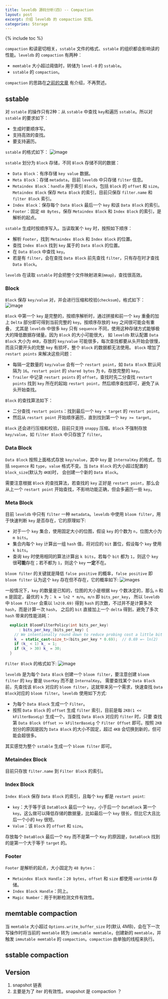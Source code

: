 ```yaml
---
title: leveldb 源码分析(四) -- Compaction
layout: post
excerpt: 介绍 leveldb 的 compaction 实现。
categories: Storage
---
```


{% include toc %}

`compaction` 和读密切相关，`sstable` 文件的格式、`sstable` 的组织都会影响读的性能。`leveldb` 的 `compaction` 有两种：
*  `memtable` 大小超过阈值时，转储为 `level-0` 的 `sstable`。
* `sstable` 的 `compaction`。

`compaction` 的思路在[之前的文章](https://youjiali1995.github.io/storage/leveldb-architecture/) 有介绍，不再赘述。

## sstable
对 `sstable` 的操作只有2种：从 `sstable` 中查找 `key`和遍历 `sstable`。所以对 `sstable` 的要求如下：
* 生成时要顺序写。
* 支持高效的查找。
* 要支持遍历。

`sstable` 的格式如下：
![image](/assets/images/leveldb/sstable.png)

`sstable` 划分为 `Block` 存储，不同 `Block` 存储不同的数据：
* `Data Block`：有序存储 `key value` 数据。
* `Meta Block`：存储 `metadata`，目前 `leveldb` 中只存储 `filter` 信息。
* `Metaindex Block`：`handle` 用于索引 `Block`，包括 `Block` 的 `offset` 和 `size`。`Metaindex Block` 保存 `Meta Block` 的索引，目前只保存 `filter.name` 和 `filter Block` 索引。
* `Index Block`：保存每个 `Data Block` 最后一个 `key` 和该 `Data Block` 的索引。
* `Footer`：固定 `48 Bytes`，保存 `Metaindex Block` 和 `Index Block` 的索引，是解析的起点。

`sstable` 生成时按顺序写入。当读取某个 `key` 时，按照如下顺序：
* 解析 `Footer`，找到 `Metaindex Block` 和 `Index Block` 的位置。
* 查找 `Index Block` 找到 `key` 属于的 `Data Block` 的位置。
* 在 `Data Block` 中查找 `key`。
* 若是有 `filter`，会在查找 `Data Block` 前先查找 `filter`，只有存在时才查找 `Data Block`。

`leveldb` 在读取 `sstable` 时会把整个文件映射进来(`mmap`)，查找很高效。

### Block
`Block` 保存 `key/value` 对，并会进行压缩和校验(`checksum`)，格式如下：
![image](/assets/images/leveldb/block.png)

`Block` 中第一个 `key` 是完整的，按顺序解析时，通过拼接和前一个 `key` 重叠的加上 `Delta` 部分即可得到当前完整的 `key`。按顺序存放的 `key` 之间很可能会有重叠，
尤其是 `leveldb` 中很多 `key` 只有 `sequence` 不同，使用这种存储方式能够极大的降低数据存储量。因为 `Block` 的大小可能很大，
如 `leveldb` 默认配置 `Data Block` 大小为 `4KB`，存放的 `key/value` 可能很多，每次查找都要从头开始会很慢，而且只要开头的完整 `key` 有损坏，整个 `Block` 的数据都无法使用。
`Block` 增加了 `restart points` 来解决这些问题：
* 每隔一定数量的 `key/value` 会有一个 `restart point`，如 `Data Block` 默认间隔为 `16`。`restart point` 的 `shared bytes` 为 `0`，存放完整的 `key`。
* `Trailer` 中记录 `restart points` 的 `offset`，查找时先二分查找 `restart points` 找到 `key` 所在的起始 `restart point`，然后顺序查找即可，避免了从头开始查找。

`Block` 的查找算法如下：
* 二分查找 `restart points`：找到最后一个 `key < target` 的 `restart point`。
* 然后从 `restart point` 开始顺序遍历，直到找到第一个 `key >= target`。

`Block` 还会进行压缩和校验，目前只支持 `snappy` 压缩。`Block` 不强制存放 `key/value`，如 `filter Block` 中只存放了 `filter`。

### Data Block
`Data Block` 按照上面格式存放 `key/value`，其中 `key` 是 `InternalKey` 的格式，包括 `sequence` 和 `type`，`value` 格式不变。当 `Data Block` 的大小超过配置的 `block_size`(默认为 `4KB`)时，
会创建一个新的 `Data Block`。

需要注意根据 `Block` 的查找算法，若查找的 `key` 正好是 `restart point`，那么会从上一个 `restart point` 开始查找，不影响功能正确，但会多遍历一些 `key`。

### Meta Block
目前 `leveldb` 中只有 `filter` 一种 `metadata`。`leveldb` 中使用 `bloom filter`，用于快速判断 `key` 是否存在，它的原理如下:
* 对于一个 `key` 集合，使用固定大小的位图，假设 `key` 的个数为 `n`，位图大小为 `m bits`。
* 集合内每个 `key` 计算出一组 `hash` 值，将对应的 `bit` 置位，假设每个 `key` 使用 `k bits`。
* 查询 `key` 时使用相同的算法计算出 `k bits`，若每个 `bit` 都为 `1`，则这个 `key` 很**可能**存在；若不都为 `1`，则这个 `key` **一定**不在。

`bloom filter` 的关键就是降低 `false positive` 的概率，`false positive` 即 `bloom filter` 认为这个 `key` 存在但不存在，它的概率如下:
![images](/assets/images/leveldb/bloomfilter_false_positive.gif)

一般情况下，`key` 的数量是已知的，位图的大小是根据 `key` 个数决定的，那么 `n` 和 `m` 是固定，最优的 `k` 为： `k = ln2 * m/n`。`m/n` 即 `bits_per_key`，
所以 `leveldb` 中 `bloom filter` 会乘以 `ln2(0.69)` 得到 `hash` 的次数，不过并不是计算多次 `hash`，而是计算一次 `hash`，
之后的 `bit` 直接加上一个 `delta` 得到，避免了多次 `hash` 带来的性能消耗：
```cpp
  explicit BloomFilterPolicy(int bits_per_key)
      : bits_per_key_(bits_per_key) {
    // We intentionally round down to reduce probing cost a little bit
    k_ = static_cast<size_t>(bits_per_key * 0.69);  // 0.69 =~ ln(2)
    if (k_ < 1) k_ = 1;
    if (k_ > 30) k_ = 30;
  }
```

`Filter Block` 的格式如下:
![image](/assets/images/leveldb/filter_block.png)

`leveldb` 是为每个 `Data Block` 创建一个 `bloom filter`，要注意创建 `bloom filter` 的 `key` 要是 `UserKey` 而不是 `InternalKey`。
需要查找某个 `Data Block` 前，先查找该 `Block` 对应的 `bloom filter`，这就带来另一个需求，快速查找 `Data Block`对应的 `bloom filter`。`leveldb` 使用如下方式:
* 为每个 `Data Block` 生成一个 `Filter`。
* 按照 `Data Block` 的 `offset` 生成 `filter` 索引，目前是每 `2KB(1 << kFilterBaseLg)` 生成一个。当查找 `Data Block` 对应的 `filter` 时，只要
查找第 `Data Block Offset >> kFilterBaseLg` 个 `Filter Offset` 即可。按照 `2KB` 划分的原因是因为 `Data Block` 的大小不固定，超过 `4KB` 会切换到新的，但可能会超很多。

其实感觉为整个 `sstable` 生成一个 `bloom filter` 即可。

### Metaindex Block
目前只存放 `filter.name` 到 `Filter Block` 的索引。

### Index Block
`Index Block` 保存 `Data Block` 的索引，且每个 `key` 都是 `restart point`:
* `key`：大于等于该 `DataBlock` 最后一个 `key`，小于后一个 `DataBlock` 第一个 `key`。这么做可以降低存储的数据量，比如最后一个 `key` 很长，但比它大且比后一个小的 `key` 很短。
* `Value`：该 `Block` 的 `offset` 和 `size`。

存放每个 `DataBlock` 最后一个 `Key` 而不是第一个 `Key` 的原因是，`DataBlock` 找到的是第一个大于等于 `target` 的。

### Footer
`Footer` 是解析的起点，大小固定为 `48 Bytes`：
* `Metaindex Block Handle`：`20 bytes`，`offset` 和 `size` 都使用 `varint64` 存储。
* `Index Block Handle`：同上。
* `Magic Number`：用于判断检测文件有效性。

## memtable compaction
当 `memtable` 大小超过 `Options.write_buffer_size` 时(默认 4MB)，会在下一次写操作时将当前的 `memtable` 转为 `immutable memtable`，创建新的 `memtable`，并触发
`immutable memtable` 的 `compaction`。`compaction` 由单独的线程来执行。

## sstable compaction

## Version
1. snapshot 链表
2. 主要是为了 iter 的有效性。snapshot 是 compaction ？
